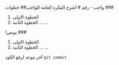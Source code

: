 واجب - رقم #
اشرح الفكرة العامة للواجب##
خطوات ###
1. الخطوة الاولى
2. الخطوة الثانية
...
...

!بونص ###
1. الخطوة الاولى
2. الخطوة الثانية
...
...

آخر موعد لرفع الكود `git commit`
